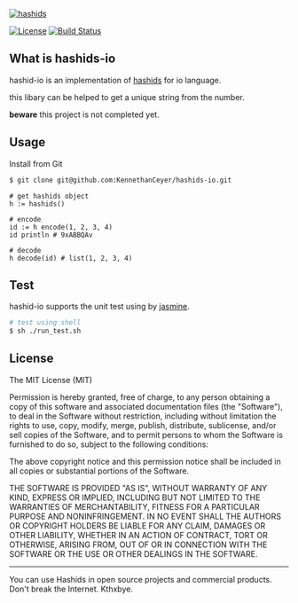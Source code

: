 
[![hashids](http://hashids.org/public/img/hashids.gif "Hashids")](http://hashids.org/)

[![License][license-image]][license-url] [![Build Status](https://travis-ci.org/KennethanCeyer/io-hashids.svg?branch=master)](https://travis-ci.org/KennethanCeyer/io-hashids)

What is hashids-io
------------------

hashid-io is an implementation of [hashids](http://hashids.org/) for io language.

this libary can be helped to get a unique string from the number.

**beware** this project is not completed yet.

Usage
-----

Install from Git

```bash
$ git clone git@github.com:KennethanCeyer/hashids-io.git
```

```io
# get hashids object
h := hashids()

# encode
id := h encode(1, 2, 3, 4)
id println # 9xABBQAv

# decode
h decode(id) # list(1, 2, 3, 4)
```

Test
----

hashid-io supports the unit test using by [jasmine](https://github.com/bekkopen/jasmineio).

```bash
# test using shell
$ sh ./run_test.sh
```

License
-------

The MIT License (MIT)

Permission is hereby granted, free of charge, to any person obtaining a copy of this software and associated documentation files (the "Software"), to deal in the Software without restriction, including without limitation the rights to use, copy, modify, merge, publish, distribute, sublicense, and/or sell copies of the Software, and to permit persons to whom the Software is furnished to do so, subject to the following conditions:

The above copyright notice and this permission notice shall be included in all copies or substantial portions of the Software.

THE SOFTWARE IS PROVIDED "AS IS", WITHOUT WARRANTY OF ANY KIND, EXPRESS OR IMPLIED, INCLUDING BUT NOT LIMITED TO THE WARRANTIES OF MERCHANTABILITY, FITNESS FOR A PARTICULAR PURPOSE AND NONINFRINGEMENT. IN NO EVENT SHALL THE AUTHORS OR COPYRIGHT HOLDERS BE LIABLE FOR ANY CLAIM, DAMAGES OR OTHER LIABILITY, WHETHER IN AN ACTION OF CONTRACT, TORT OR OTHERWISE, ARISING FROM, OUT OF OR IN CONNECTION WITH THE SOFTWARE OR THE USE OR OTHER DEALINGS IN THE SOFTWARE.

---

You can use Hashids in open source projects and commercial products. Don't break the Internet. Kthxbye.

[license-url]: https://github.com/ivanakimov/hashids.js/blob/master/LICENSE
[license-image]: https://img.shields.io/packagist/l/hashids/hashids.svg?style=flat
